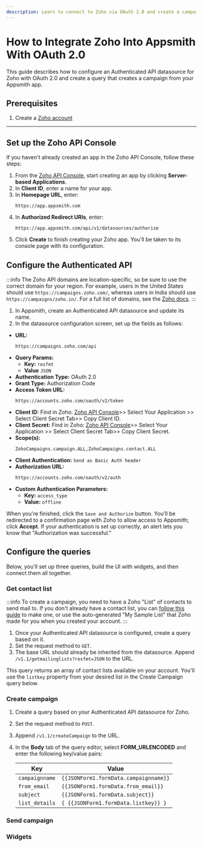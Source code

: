 ```yaml
---
description: Learn to connect to Zoho via OAuth 2.0 and create a campaign from your app.
---
```

# How to Integrate Zoho Into Appsmith With OAuth 2.0

This guide describes how to configure an Authenticated API datasource for Zoho with OAuth 2.0 and create a query that creates a campaign from your Appsmith app.

## Prerequisites

1. Create a [Zoho account](https://www.zoho.com/signup.html?all_prod_page=true&ireft=nhome&src=home1-header)

---

## Set up the Zoho API Console

If you haven't already created an app in the Zoho API Console, follow these steps:

1. From the [Zoho API Console](https://api-console.zoho.com/), start creating an app by clicking **Server-based Applications**.
1. In **Client ID**, enter a name for your app.
1. In **Homepage URL**, enter:
    ```
    https://app.appsmith.com
    ```
1. In **Authorized Redirect URIs**, enter:
    ```
    https://app.appsmith.com/api/v1/datasources/authorize
    ```
1. Click **Create** to finish creating your Zoho app. You'll be taken to its console page with its configuration.

## Configure the Authenticated API

:::info
The Zoho API domains are location-specific, so be sure to use the correct domain for your region. For example, users in the United States should use `https://campaigns.zoho.com/`, whereas users in India should use `https://campaigns/zoho.in/`. For a full list of domains, see the [Zoho docs](https://www.zoho.com/campaigns/help/developers/data-centers.html).
:::

1. In Appsmith, create an Authenticated API datasource and update its name.
1. In the datasource configuration screen, set up the fields as follows: 

* **URL:**
    ```
    https://campaigns.zoho.com/api
    ```
* **Query Params:**
    * **Key:** `resfmt`
    * **Value** `JSON`
* **Authentication Type:** OAuth 2.0 
* **Grant Type:** Authorization Code  
* **Access Token URL:**
    ```
    https://accounts.zoho.com/oauth/v2/token
    ```
* **Client ID:** Find in Zoho: [Zoho API Console](https://api-console.zoho.com)>> Select Your Application >> Select Client Secret Tab>> Copy Client ID.
* **Client Secret:** Find in Zoho: [Zoho API Console](https://api-console.zoho.com)>> Select Your Application >> Select Client Secret Tab>> Copy Client Secret.
* **Scope(s):**
    ```
    ZohoCampaigns.campaign.ALL,ZohoCampaigns.contact.ALL
    ```
* **Client Authentication:** `Send as Basic Auth header`
* **Authorization URL:**
    ```
    https://accounts.zoho.com/oauth/v2/auth
    ```
* **Custom Authentication Parameters:**
    * **Key:** `access_type`
    * **Value:** `offline`

When you're finished, click the `Save and Authorize` button. You’ll be redirected to a confirmation page with Zoho to allow access to Appsmith; click **Accept**. If your authentication is set up correctly, an alert lets you know that "Authorization was successful."

## Configure the queries

Below, you'll set up three queries, build the UI with widgets, and then connect them all together.

### Get contact list

:::info
To create a campaign, you need to have a Zoho "List" of contacts to send mail to. If you don't already have a contact list, you can [follow this guide](https://help.zoho.com/portal/en/kb/campaigns/user-guide/contact-management/list-management/articles/mailing-list-management#Create_list) to make one, or use the auto-generated "My Sample List" that Zoho made for you when you created your account.
:::

1. Once your Authenticated API datasource is configured, create a query based on it.
1. Set the request method to `GET`.
1. The base URL should already be inherited from the datasource. Append `/v1.1/getmailinglists?resfmt=JSON` to the URL.

This query returns an array of contact lists available on your account. You'll use the `listkey` property from your desired list in the Create Campaign query below.

### Create campaign

1. Create a query based on your Authenticated API datasource for Zoho.
1. Set the request method to `POST`.
1. Append `/v1.1/createCampaign` to the URL.
1. In the **Body** tab of the query editor, select **FORM_URLENCODED** and enter the following key/value pairs:

    | Key | Value |
    |-----|-------|
    | `campaignname` | `{{JSONForm1.formData.campaignname}}` |
    | `from_email` | `{{JSONForm1.formData.from_email}}` |
    | `subject` | `{{JSONForm1.formData.subject}}` |
    | `list_details` | `{ {{JSONForm1.formData.listkey}} }` |


### Send campaign



### Widgets